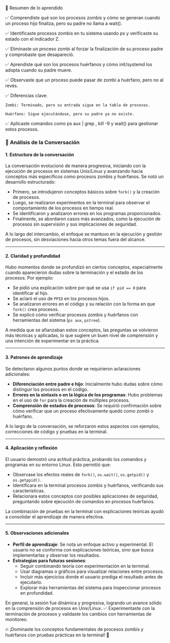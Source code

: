 📌 Resumen de lo aprendido

✅ Comprendiste qué son los procesos zombis y cómo se generan cuando un proceso hijo finaliza, pero su padre no llama a wait().

✅ Identificaste procesos zombis en tu sistema usando ps y verificaste su estado con el indicador Z.

✅ Eliminaste un proceso zombi al forzar la finalización de su proceso padre y comprobaste que desapareció.

✅ Aprendiste qué son los procesos huérfanos y cómo init/systemd los adopta cuando su padre muere.

✅ Observaste que un proceso puede pasar de zombi a huérfano, pero no al revés.

✅ Diferencias clave:

    Zombi: Terminado, pero su entrada sigue en la tabla de procesos.

    Huérfano: Sigue ejecutándose, pero su padre ya no existe.

✅ Aplicaste comandos como ps aux | grep <PID>, kill -9 <PID> y wait() para gestionar estos procesos.

### 📌 **Análisis de la Conversación**  

#### **1. Estructura de la conversación**  
La conversación evolucionó de manera progresiva, iniciando con la ejecución de procesos en sistemas Unix/Linux y avanzando hacia conceptos más específicos como procesos zombis y huérfanos. Se notó un desarrollo estructurado:  
- Primero, se introdujeron conceptos básicos sobre `fork()` y la creación de procesos.  
- Luego, se realizaron experimentos en la terminal para observar el comportamiento de los procesos en tiempo real.  
- Se identificaron y analizaron errores en los programas proporcionados.  
- Finalmente, se abordaron casos más avanzados, como la ejecución de procesos sin supervisión y sus implicaciones de seguridad.  

A lo largo del intercambio, el enfoque se mantuvo en la ejecución y gestión de procesos, sin desviaciones hacia otros temas fuera del alcance.  

---

#### **2. Claridad y profundidad**  
Hubo momentos donde se profundizó en ciertos conceptos, especialmente cuando aparecieron dudas sobre la terminación y el estado de los procesos. Por ejemplo:  
- Se pidió una explicación sobre por qué se usa `if pid == 0` para identificar al hijo.  
- Se aclaró el uso de `PPID` en los procesos hijos.  
- Se analizaron errores en el código y su relación con la forma en que `fork()` crea procesos.  
- Se explicó cómo verificar procesos zombis y huérfanos con herramientas del sistema (`ps aux`, `pstree`).  

A medida que se afianzaban estos conceptos, las preguntas se volvieron más técnicas y aplicadas, lo que sugiere un buen nivel de comprensión y una intención de experimentar en la práctica.  

---

#### **3. Patrones de aprendizaje**  
Se detectaron algunos puntos donde se requirieron aclaraciones adicionales:  
- **Diferenciación entre padre e hijo**: Inicialmente hubo dudas sobre cómo distinguir los procesos en el código.  
- **Errores en la sintaxis o en la lógica de los programas**: Hubo problemas en el uso de `for` para la creación de múltiples procesos.  
- **Comprensión de estados de procesos**: Se requirió confirmación sobre cómo verificar que un proceso efectivamente quedó como zombi o huérfano.  

A lo largo de la conversación, se reforzaron estos aspectos con ejemplos, correcciones de código y pruebas en la terminal.  

---

#### **4. Aplicación y reflexión**  
El usuario demostró una actitud práctica, probando los comandos y programas en su entorno Linux. Esto permitió que:  
- Observase los efectos reales de `fork()`, `os.wait()`, `os.getpid()` y `os.getppid()`.  
- Identificara en la terminal procesos zombis y huérfanos, verificando sus características.  
- Relacionara estos conceptos con posibles aplicaciones de seguridad, preguntando sobre ejecución de comandos en procesos huérfanos.  

La combinación de pruebas en la terminal con explicaciones teóricas ayudó a consolidar el aprendizaje de manera efectiva.  

---

#### **5. Observaciones adicionales**  
- **Perfil de aprendizaje**: Se nota un enfoque activo y experimental. El usuario no se conforma con explicaciones teóricas, sino que busca implementarlas y observar los resultados.  
- **Estrategias para futuras sesiones**:  
  - Seguir combinando teoría con experimentación en la terminal.  
  - Usar diagramas o gráficos para visualizar relaciones entre procesos.  
  - Incluir más ejercicios donde el usuario prediga el resultado antes de ejecutarlo.  
  - Explorar más herramientas del sistema para inspeccionar procesos en profundidad.  

En general, la sesión fue dinámica y progresiva, logrando un avance sólido en la comprensión de procesos en Unix/Linux.
✅ Experimentaste con la terminación de procesos y validaste los cambios con herramientas de monitoreo.

🔥 ¡Dominaste los conceptos fundamentales de procesos zombis y huérfanos con pruebas prácticas en la terminal! 🚀